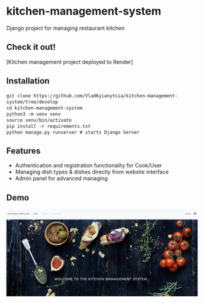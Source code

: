 # kitchen-management-system


Django project for managing restaurant kitchen

## Check it out!

[Kitchen management project deployed to Render]

## Installation

```shell
git clone https://github.com/VladKyianytsia/kitchen-management-system/tree/develop
cd kitchen-management-system
python3 -m venv venv
source venv/bin/activate
pip install -r requirements.txt
python manage.py runserver # starts Django Server
```

## Features

* Authentication and registration functionality for Cook/User
* Managing dish types & dishes directly from website interface
* Admin panel for advanced managing

## Demo

![Website Interface](demo.png)